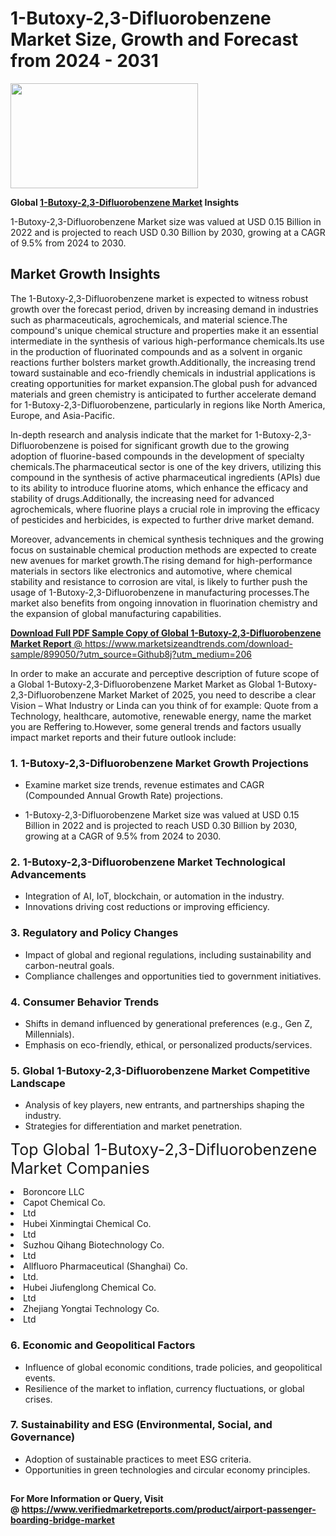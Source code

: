 <H1>1-Butoxy-2,3-Difluorobenzene Market Size, Growth and Forecast from 2024 - 2031</H1><img class="aligncenter size-medium wp-image-584254" src="https://thirdeyenews.in/wp-content/uploads/2024/09/Global-Market-Research-300x168.jpeg" alt="" width="300" height="168" /><p><strong>Global&nbsp;<a href="https://www.marketsizeandtrends.com/download-sample/899050/?utm_source=Github8j?utm_medium=206">1-Butoxy-2,3-Difluorobenzene Market</a> Insights</strong></p><p>1-Butoxy-2,3-Difluorobenzene Market size was valued at USD 0.15 Billion in 2022 and is projected to reach USD 0.30 Billion by 2030, growing at a CAGR of 9.5% from 2024 to 2030.</p><p><h2>Market Growth Insights</h2> <p>The 1-Butoxy-2,3-Difluorobenzene market is expected to witness robust growth over the forecast period, driven by increasing demand in industries such as pharmaceuticals, agrochemicals, and material science.The compound's unique chemical structure and properties make it an essential intermediate in the synthesis of various high-performance chemicals.Its use in the production of fluorinated compounds and as a solvent in organic reactions further bolsters market growth.Additionally, the increasing trend toward sustainable and eco-friendly chemicals in industrial applications is creating opportunities for market expansion.The global push for advanced materials and green chemistry is anticipated to further accelerate demand for 1-Butoxy-2,3-Difluorobenzene, particularly in regions like North America, Europe, and Asia-Pacific.</p> <p><a href="download_link_here" target="_blank"></a></p> <p>In-depth research and analysis indicate that the market for 1-Butoxy-2,3-Difluorobenzene is poised for significant growth due to the growing adoption of fluorine-based compounds in the development of specialty chemicals.The pharmaceutical sector is one of the key drivers, utilizing this compound in the synthesis of active pharmaceutical ingredients (APIs) due to its ability to introduce fluorine atoms, which enhance the efficacy and stability of drugs.Additionally, the increasing need for advanced agrochemicals, where fluorine plays a crucial role in improving the efficacy of pesticides and herbicides, is expected to further drive market demand.</p> <p>Moreover, advancements in chemical synthesis techniques and the growing focus on sustainable chemical production methods are expected to create new avenues for market growth.The rising demand for high-performance materials in sectors like electronics and automotive, where chemical stability and resistance to corrosion are vital, is likely to further push the usage of 1-Butoxy-2,3-Difluorobenzene in manufacturing processes.The market also benefits from ongoing innovation in fluorination chemistry and the expansion of global manufacturing capabilities.</p> <p><a href="get_more_link_here" target="_blank"></p><p><span class=""><strong>Download Full PDF Sample Copy of Global 1-Butoxy-2,3-Difluorobenzene Market Report</strong> @ <a href="https://www.marketsizeandtrends.com/download-sample/899050/?utm_source=Github8j?utm_medium=206" target="_blank">https://www.marketsizeandtrends.com/download-sample/899050/?utm_source=Github8j?utm_medium=206</a></span></p><p>In order to make an accurate and perceptive description of future scope of a Global&nbsp;1-Butoxy-2,3-Difluorobenzene Market Market as Global&nbsp;1-Butoxy-2,3-Difluorobenzene Market Market of 2025, you need to describe a clear Vision &ndash; What Industry or Linda can you think of for example: Quote from a Technology, healthcare, automotive, renewable energy, name the market you are Reffering to.However, some general trends and factors usually impact market reports and their future outlook include:</p><h3>1.&nbsp;<strong>1-Butoxy-2,3-Difluorobenzene Market Growth Projections</strong></h3><ul><li>Examine market size trends, revenue estimates and CAGR (Compounded Annual Growth Rate) projections.</li><li><p>1-Butoxy-2,3-Difluorobenzene Market size was valued at USD 0.15 Billion in 2022 and is projected to reach USD 0.30 Billion by 2030, growing at a CAGR of 9.5% from 2024 to 2030.</p></li></ul><h3>2.&nbsp;<strong>1-Butoxy-2,3-Difluorobenzene Market Technological Advancements</strong></h3><ul><li>Integration of AI, IoT, blockchain, or automation in the industry.</li><li>Innovations driving cost reductions or improving efficiency.</li></ul><h3>3.&nbsp;<strong>Regulatory and Policy Changes</strong></h3><ul><li>Impact of global and regional regulations, including sustainability and carbon-neutral goals.</li><li>Compliance challenges and opportunities tied to government initiatives.</li></ul><h3>4.&nbsp;<strong>Consumer Behavior Trends</strong></h3><ul><li>Shifts in demand influenced by generational preferences (e.g., Gen Z, Millennials).</li><li>Emphasis on eco-friendly, ethical, or personalized products/services.</li></ul><h3>5.&nbsp;<strong>Global 1-Butoxy-2,3-Difluorobenzene Market Competitive Landscape</strong></h3><ul><li>Analysis of key players, new entrants, and partnerships shaping the industry.</li><li>Strategies for differentiation and market penetration.</li></ul><p data-pm-slice="1 1 []"><span style="color: inherit; font-family: inherit; font-size: 25px;">Top Global 1-Butoxy-2,3-Difluorobenzene Market Companies</span></p><div class="" data-test-id=""><p><li>Boroncore LLC</li><li> Capot Chemical Co.</li><li>Ltd</li><li> Hubei Xinmingtai Chemical Co.</li><li> Ltd</li><li> Suzhou Qihang Biotechnology Co.</li><li> Ltd</li><li> Allfluoro Pharmaceutical (Shanghai) Co.</li><li> Ltd.</li><li> Hubei Jiufenglong Chemical Co.</li><li> Ltd</li><li> Zhejiang Yongtai Technology Co.</li><li> Ltd</li></p></div><h3>6.&nbsp;<strong>Economic and Geopolitical Factors</strong></h3><ul><li>Influence of global economic conditions, trade policies, and geopolitical events.</li><li>Resilience of the market to inflation, currency fluctuations, or global crises.</li></ul><h3>7.&nbsp;<strong>Sustainability and ESG (Environmental, Social, and Governance)</strong></h3><ul><li>Adoption of sustainable practices to meet ESG criteria.</li><li>Opportunities in green technologies and circular economy principles.</li></ul><h2><strong style="font-size: 14px;">For More Information or Query, Visit @&nbsp;</strong><a style="background-color: #ffffff; font-size: 14px;" href="https://www.marketsizeandtrends.com/report/1-butoxy-23-difluorobenzene-market/" target="_blank">https://www.verifiedmarketreports.com/product/airport-passenger-boarding-bridge-market</a></h2>